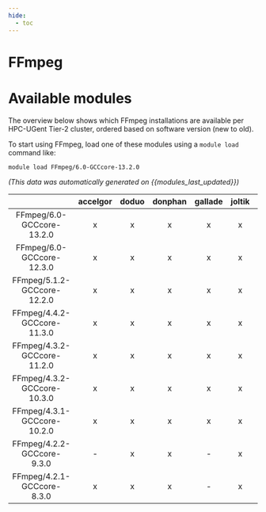 ```yaml
---
hide:
  - toc
---
```


FFmpeg
======

# Available modules


The overview below shows which FFmpeg installations are available per HPC-UGent Tier-2 cluster, ordered based on software version (new to old).

To start using FFmpeg, load one of these modules using a `module load` command like:

```shell
module load FFmpeg/6.0-GCCcore-13.2.0
```

*(This data was automatically generated on {{modules_last_updated}})*  

| |accelgor|doduo|donphan|gallade|joltik|shinx|skitty|
| :---: | :---: | :---: | :---: | :---: | :---: | :---: | :---: |
|FFmpeg/6.0-GCCcore-13.2.0|x|x|x|x|x|x|x|
|FFmpeg/6.0-GCCcore-12.3.0|x|x|x|x|x|x|x|
|FFmpeg/5.1.2-GCCcore-12.2.0|x|x|x|x|x|-|-|
|FFmpeg/4.4.2-GCCcore-11.3.0|x|x|x|x|x|x|-|
|FFmpeg/4.3.2-GCCcore-11.2.0|x|x|x|x|x|-|-|
|FFmpeg/4.3.2-GCCcore-10.3.0|x|x|x|x|x|-|-|
|FFmpeg/4.3.1-GCCcore-10.2.0|x|x|x|x|x|-|-|
|FFmpeg/4.2.2-GCCcore-9.3.0|-|x|x|-|x|-|-|
|FFmpeg/4.2.1-GCCcore-8.3.0|x|x|x|-|x|-|-|
